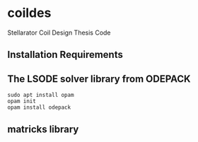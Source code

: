 # coildes
Stellarator Coil Design Thesis Code


## Installation Requirements

## The LSODE solver library from ODEPACK
```
sudo apt install opam
opam init
opam install odepack
```

## matricks library

